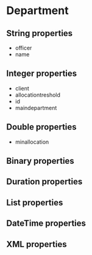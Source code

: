 # Department
## String properties
* officer
* name
## Integer properties
* client
* allocationtreshold
* id
* maindepartment
## Double properties
* minallocation
## Binary properties
## Duration properties
## List properties
## DateTime properties
## XML properties
